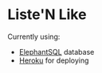 # Liste'N Like
Currently using:
- [ElephantSQL](https://www.elephantsql.com/) database
- [Heroku](https://www.heroku.com/) for deploying
